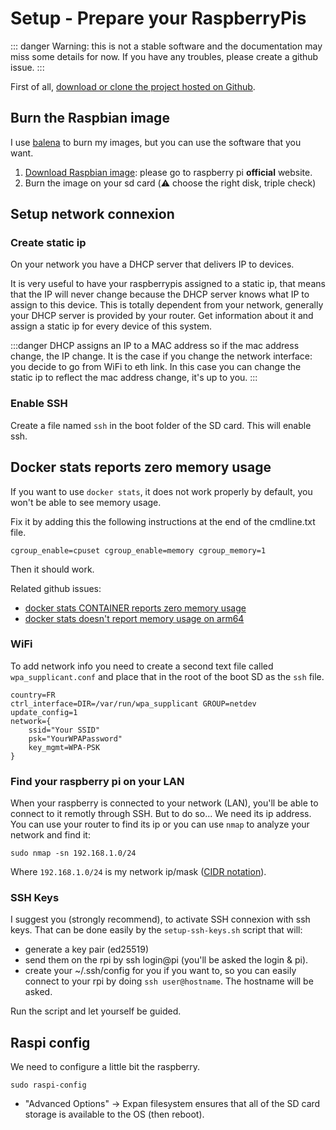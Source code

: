 # Setup - Prepare your RaspberryPis

::: danger
Warning: this is not a stable software and the documentation may miss some details for now. If you have any troubles, please create a github issue.
:::

First of all, [download or clone the project hosted on Github](https://github.com/mxmaxime/mx-tech-house).

## Burn the Raspbian image
I use [balena](https://www.balena.io/etcher/) to burn my images, but you can use the software that you want.

1. [Download Raspbian image](https://www.raspberrypi.org/): please go to raspberry pi **official** website.
2. Burn the image on your sd card (:warning: choose the right disk, triple check)

## Setup network connexion

### Create static ip
On your network you have a DHCP server that delivers IP to devices.

It is very useful to have your raspberrypis assigned to a static ip, that means that the IP will never change because the DHCP server knows what IP to assign to this device. This is totally dependent from your network, generally your DHCP server is provided by your router. Get information about it and assign a static ip for every device of this system.

:::danger
DHCP assigns an IP to a MAC address so if the mac address change, the IP change. 
It is the case if you change the network interface: you decide to go from WiFi to eth link. In this case you can change the static ip to reflect the mac address change, it's up to you.
:::

### Enable SSH
Create a file named `ssh` in the boot folder of the SD card. This will enable ssh.

## Docker stats reports zero memory usage
If you want to use `docker stats`, it does not work properly by default, you won't be able to see memory usage.


Fix it by adding this the following instructions at the end of the cmdline.txt file.

```
cgroup_enable=cpuset cgroup_enable=memory cgroup_memory=1
```

Then it should work.

Related github issues:
- [docker stats CONTAINER reports zero memory usage](https://github.com/moby/moby/issues/18420)
- [docker stats doesn't report memory usage on arm64](https://github.com/docker/for-linux/issues/1112)

### WiFi
To add network info you need to create a second text file called `wpa_supplicant.conf` and place that in the root of the boot SD as the `ssh` file.

```
country=FR
ctrl_interface=DIR=/var/run/wpa_supplicant GROUP=netdev
update_config=1
network={
    ssid="Your SSID"
    psk="YourWPAPassword"
    key_mgmt=WPA-PSK
}
```

### Find your raspberry pi on your LAN
When your raspberry is connected to your network (LAN), you'll be able to connect to it remotly through SSH. But to do so... We need its ip address. You can use your router to find its ip or you can use `nmap` to analyze your network and find it:
```
sudo nmap -sn 192.168.1.0/24
```
Where `192.168.1.0/24` is my network ip/mask ([CIDR notation](https://en.wikipedia.org/wiki/Classless_Inter-Domain_Routing)).

### SSH Keys
I suggest you (strongly recommend), to activate SSH connexion with ssh keys.
That can be done easily by the `setup-ssh-keys.sh` script that will:

- generate a key pair (ed25519)
- send them on the rpi by ssh login@pi (you'll be asked the login & pi).
- create your ~/.ssh/config for you if you want to, so you can easily connect to your rpi by doing `ssh user@hostname`. The hostname will be asked.

Run the script and let yourself be guided.

## Raspi config
We need to configure a little bit the raspberry.

```
sudo raspi-config
```

- "Advanced Options" -> Expan filesystem ensures that all of the SD card storage is available to the OS (then reboot).
